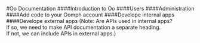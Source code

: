 #Oo Documentation
####Introduction to Oo
####Users
####Administration
####Add code to your Oomph account
####Develope internal apps
####Develope external apps
(Note: Are APIs used in internal apps?  
 If so, we need to make API documentation a separate heading.  
 If not, we can include APIs in external apps.)
